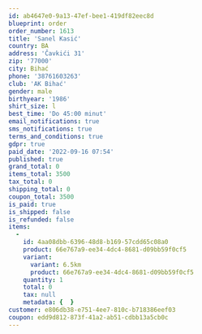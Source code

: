 ```yaml
---
id: ab4647e0-9a13-47ef-bee1-419df82eec8d
blueprint: order
order_number: 1613
title: 'Sanel Kasić'
country: BA
address: 'Čavkići 31'
zip: '77000'
city: Bihać
phone: '38761603263'
club: 'AK Bihać'
gender: male
birthyear: '1986'
shirt_size: l
best_time: 'Do 45:00 minut'
email_notifications: true
sms_notifications: true
terms_and_conditions: true
gdpr: true
paid_date: '2022-09-16 07:54'
published: true
grand_total: 0
items_total: 3500
tax_total: 0
shipping_total: 0
coupon_total: 3500
is_paid: true
is_shipped: false
is_refunded: false
items:
  -
    id: 4aa08dbb-6396-48d8-b169-57cdd65c08a0
    product: 66e767a9-ee34-4dc4-8681-d09bb59f0cf5
    variant:
      variant: 6.5km
      product: 66e767a9-ee34-4dc4-8681-d09bb59f0cf5
    quantity: 1
    total: 0
    tax: null
    metadata: {  }
customer: e806db38-e751-4ee7-810c-b718386eef03
coupon: edd9d812-873f-41a2-ab51-cdbb13a5cb0c
---
```

